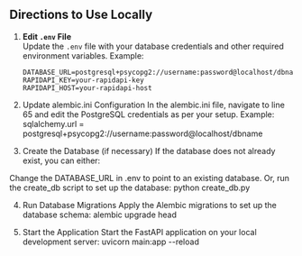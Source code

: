 ## Directions to Use Locally

1. **Edit `.env` File**  
   Update the `.env` file with your database credentials and other required environment variables. Example:  
   ```env
   DATABASE_URL=postgresql+psycopg2://username:password@localhost/dbname
   RAPIDAPI_KEY=your-rapidapi-key
   RAPIDAPI_HOST=your-rapidapi-host
   
2. Update alembic.ini Configuration
In the alembic.ini file, navigate to line 65 and edit the PostgreSQL credentials as per your setup.
Example:
sqlalchemy.url = postgresql+psycopg2://username:password@localhost/dbname

3. Create the Database (if necessary)
If the database does not already exist, you can either:

Change the DATABASE_URL in .env to point to an existing database.
Or, run the create_db script to set up the database:
python create_db.py

4. Run Database Migrations
Apply the Alembic migrations to set up the database schema:
alembic upgrade head

5. Start the Application
Start the FastAPI application on your local development server:
uvicorn main:app --reload

